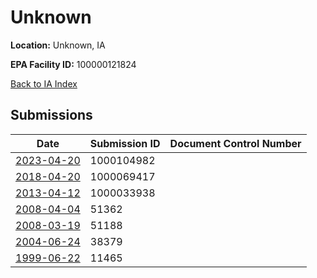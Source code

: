 # Unknown

**Location:** Unknown, IA

**EPA Facility ID:** 100000121824

[Back to IA Index](../../index.md)

## Submissions

| Date | Submission ID | Document Control Number |
|------|--------------|-------------------------|
| [2023-04-20](submissions/1000104982.md) | 1000104982 |  |
| [2018-04-20](submissions/1000069417.md) | 1000069417 |  |
| [2013-04-12](submissions/1000033938.md) | 1000033938 |  |
| [2008-04-04](submissions/51362.md) | 51362 |  |
| [2008-03-19](submissions/51188.md) | 51188 |  |
| [2004-06-24](submissions/38379.md) | 38379 |  |
| [1999-06-22](submissions/11465.md) | 11465 |  |
